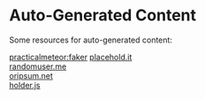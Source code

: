 Auto-Generated Content
========================

Some resources for auto-generated content:

[practicalmeteor:faker](https://atmospherejs.com/practicalmeteor/faker)
[placehold.it](http://placehold.it/)  
[randomuser.me](https://randomuser.me/)  
[oripsum.net](http://loripsum.net/)  
[holder.js](http://imsky.github.io/holder/)   




